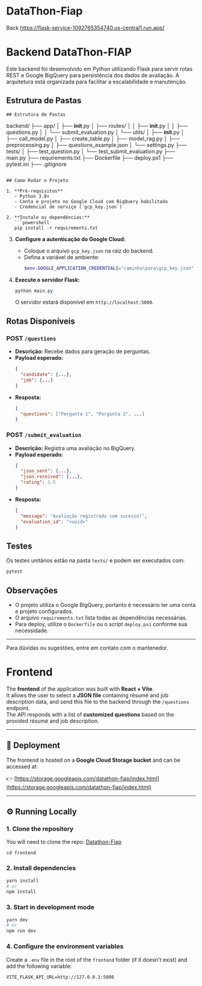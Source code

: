# DataThon-Fiap


Back
https://flask-service-1092765354740.us-central1.run.app/




# Backend DataThon-FIAP

Este backend foi desenvolvido em Python utilizando Flask para servir rotas REST e Google BigQuery para persistência dos dados de avaliação. A arquitetura está organizada para facilitar a escalabilidade e manutenção.

## Estrutura de Pastas

```
## Estrutura de Pastas

```
backend/
├── app/
│   ├── __init__.py
│   ├── routes/
│   │   ├── __init__.py
│   │   ├── questions.py
│   │   └── submit_evaluation.py
│   └── utils/
│       ├── __init__.py
│       ├── call_model.py
│       ├── create_table.py
│       ├── model_rag.py
│       ├── preprocessing.py
│       ├── questions_example.json
│       └── settings.py
├── tests/
│   ├── test_question.py
│   └── test_submit_evaluation.py
├── main.py
├── requirements.txt
├── Dockerfile
├── deploy.ps1
├── pytest.ini
├── .gitignore
```

## Como Rodar o Projeto

1. **Pré-requisitos**
   - Python 3.8+
   - Conta e projeto no Google Cloud com BigQuery habilitado
   - Credencial de serviço (`gcp_key.json`)

2. **Instale as dependências:**
   ```powershell
   pip install -r requirements.txt
   ```

3. **Configure a autenticação do Google Cloud:**
   - Coloque o arquivo `gcp_key.json` na raiz do backend.
   - Defina a variável de ambiente:
     ```powershell
     $env:GOOGLE_APPLICATION_CREDENTIALS="caminho\para\gcp_key.json"
     ```

4. **Execute o servidor Flask:**
   ```powershell
   python main.py
   ```
   O servidor estará disponível em `http://localhost:5000`.

## Rotas Disponíveis

### POST `/questions`
- **Descrição:** Recebe dados para geração de perguntas.
- **Payload esperado:**
  ```json
  {
    "candidate": {...},
    "job": {...}
  }
  ```
- **Resposta:**
  ```json
  {
    "questions": ["Pergunta 1", "Pergunta 2", ...]
  }
  ```

### POST `/submit_evaluation`
- **Descrição:** Registra uma avaliação no BigQuery.
- **Payload esperado:**
  ```json
  {
    "json_sent": {...},
    "json_received": {...},
    "rating": 1-5
  }
  ```
- **Resposta:**
  ```json
  {
    "message": "Avaliação registrada com sucesso!",
    "evaluation_id": "<uuid>"
  }
  ```

## Testes

Os testes unitários estão na pasta `tests/` e podem ser executados com:
```powershell
pytest
```

## Observações
- O projeto utiliza o Google BigQuery, portanto é necessário ter uma conta e projeto configurados.
- O arquivo `requirements.txt` lista todas as dependências necessárias.
- Para deploy, utilize o `Dockerfile` ou o script `deploy.ps1` conforme sua necessidade.

---

Para dúvidas ou sugestões, entre em contato com o mantenedor.


# Frontend

The **frontend** of the application was built with **React + Vite**.  
It allows the user to select a **JSON file** containing résumé and job description data, and send this file to the backend through the `/questions` endpoint.  
The API responds with a list of **customized questions** based on the provided résumé and job description.

---

## 🚀 Deployment
The frontend is hosted on a **Google Cloud Storage bucket** and can be accessed at:

👉 [https://storage.googleapis.com/datathon-fiap/index.html](https://storage.googleapis.com/datathon-fiap/index.html)

---


## ⚙️ Running Locally

### 1. Clone the repository

You will need to clone the repo: [Datathon-Fiap](https://github.com/NathanNNB/DataThon-Fiap)
```
cd frontend
```
### 2. Install dependencies
```bash
yarn install
# or
npm install
```

### 3. Start in development mode
```bash
yarn dev
# or
npm run dev
```

### 4. Configure the environment variables

Create a `.env` file in the root of the `frontend` folder (if it doesn't exist) and add the following variable:

```env
VITE_FLASK_API_URL=http://127.0.0.1:5000
```